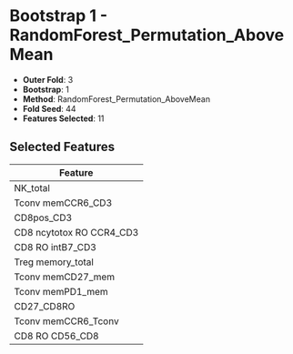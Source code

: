 # Bootstrap 1 - RandomForest_Permutation_AboveMean

- **Outer Fold**: 3
- **Bootstrap**: 1
- **Method**: RandomForest_Permutation_AboveMean
- **Fold Seed**: 44
- **Features Selected**: 11

## Selected Features

| Feature |
|---------|
| NK_total |
| Tconv memCCR6_CD3 |
| CD8pos_CD3 |
| CD8 ncytotox RO CCR4_CD3 |
| CD8 RO intB7_CD3 |
| Treg memory_total |
| Tconv memCD27_mem |
| Tconv memPD1_mem |
| CD27_CD8RO |
| Tconv memCCR6_Tconv |
| CD8 RO CD56_CD8 |
